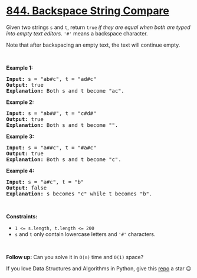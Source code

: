 # [844. Backspace String Compare][title]

<p>Given two strings <code>s</code> and <code>t</code>, return <code>true</code> <em>if they are equal when both are typed into empty text editors</em>. <code>'#'</code> means a backspace character.</p>
<p>Note that after backspacing an empty text, the text will continue empty.</p>
<p> </p>
<p><strong>Example 1:</strong></p>
<pre><strong>Input:</strong> s = "ab#c", t = "ad#c"
<strong>Output:</strong> true
<strong>Explanation:</strong> Both s and t become "ac".
</pre>
<p><strong>Example 2:</strong></p>
<pre><strong>Input:</strong> s = "ab##", t = "c#d#"
<strong>Output:</strong> true
<strong>Explanation:</strong> Both s and t become "".
</pre>
<p><strong>Example 3:</strong></p>
<pre><strong>Input:</strong> s = "a##c", t = "#a#c"
<strong>Output:</strong> true
<strong>Explanation:</strong> Both s and t become "c".
</pre>
<p><strong>Example 4:</strong></p>
<pre><strong>Input:</strong> s = "a#c", t = "b"
<strong>Output:</strong> false
<strong>Explanation:</strong> s becomes "c" while t becomes "b".
</pre>
<p> </p>
<p><strong>Constraints:</strong></p>
<ul>
<li><code><span>1 &lt;= s.length, t.length &lt;= 200</span></code></li>
<li><span><code>s</code> and <code>t</code> only contain lowercase letters and <code>'#'</code> characters.</span></li>
</ul>
<p> </p>
<p><strong>Follow up:</strong> Can you solve it in <code>O(n)</code> time and <code>O(1)</code> space?</p>


If you love Data Structures and Algorithms in Python, give this [repo][me] a star :wink:

[title]: https://leetcode.com/problems/backspace-string-compare
[me]: https://github.com/bumblebee211196/awesome-python-leetcode